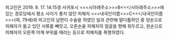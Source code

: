 피고인은 2019. 8. 17. 14:15경 서귀포시 <<<시아래주소>>>B<<</시아래주소>>>에 있는 경로당에서 평소 사이가 좋지 않던 피해자 <<<내국인이름>>>C<<</내국인이름>>>(여, 79세)와 피고인의 남편이 수술을 하였던 일과 관련해 말다툼하던 중 양손으로 피해자가 들고 있던 서류를 빼앗고, 오른손을 피해자의 얼굴을 향해 휘두르고, 왼손으로 피해자의 오른쪽 어깨 부위를 때리는 등으로 피해자를 폭행하였다.

